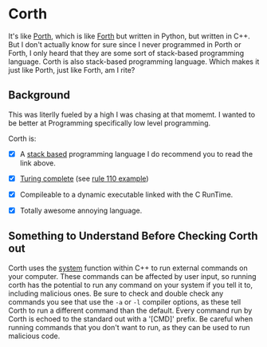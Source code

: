 # Corth<a name="top"></a>

It's like [Porth](https://gitlab.com/tsoding/porth/-/tree/master/), which is like [Forth](https://www.forth.com/forth/) but written in Python, but written in C++. But I don't actually know for sure since I never programmed in Porth or Forth, I only heard that they are some sort of stack-based programming language. Corth is also stack-based programming language. Which makes it just like Porth, just like Forth, am I rite?

## Background

This was literlly fueled by a high I was chasing at that momemt. I wanted to be better at Programming specifically low level programming.

Corth is:
- [x] A [stack based](https://en.wikipedia.org/wiki/Stack-oriented_programming) programming language
    I do recommend you to read the link above.
- [x] [Turing complete](https://en.wikipedia.org/wiki/Turing_completeness) (see [rule 110 example](./examples/rule110.corth))
- [x] Compileable to a dynamic executable linked with the C RunTime.
- [x] Totally awesome annoying language.


## Something to Understand Before Checking Corth out
Corth uses the [system](https://en.cppreference.com/w/cpp/utility/program/system) function within C++ to run external commands on your computer. These commands can be affected by user input, so running corth has the potential to run any command on your system if you tell it to, including malicious ones. Be sure to check and double check any commands you see that use the `-a` or `-l` compiler options, as these tell Corth to run a different command than the default. Every command run by Corth is echoed to the standard out with a '[CMD]' prefix.
Be careful when running commands that you don't want to run, as they can be used to run malicious code.
